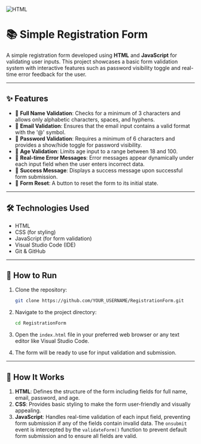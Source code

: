 ![HTML](https://img.shields.io/badge/HTML-Registration%20Form-blue?style=flat-square&logo=html5)

# 📚 Simple Registration Form

A simple registration form developed using **HTML** and **JavaScript** for validating user inputs. This project showcases a basic form validation system with interactive features such as password visibility toggle and real-time error feedback for the user.

---

## ✨ Features

- 🔹 **Full Name Validation**: Checks for a minimum of 3 characters and allows only alphabetic characters, spaces, and hyphens.
- 🔹 **Email Validation**: Ensures that the email input contains a valid format with the '@' symbol.
- 🔹 **Password Validation**: Requires a minimum of 6 characters and provides a show/hide toggle for password visibility.
- 🔹 **Age Validation**: Limits age input to a range between 18 and 100.
- 🔹 **Real-time Error Messages**: Error messages appear dynamically under each input field when the user enters incorrect data.
- 🔹 **Success Message**: Displays a success message upon successful form submission.
- 🔹 **Form Reset**: A button to reset the form to its initial state.

---

## 🛠 Technologies Used

- HTML
- CSS (for styling)
- JavaScript (for form validation)
- Visual Studio Code (IDE)
- Git & GitHub

---

## 🚀 How to Run

1. Clone the repository:
    ```bash
    git clone https://github.com/YOUR_USERNAME/RegistrationForm.git
    ```

2. Navigate to the project directory:
    ```bash
    cd RegistrationForm
    ```

3. Open the `index.html` file in your preferred web browser or any text editor like Visual Studio Code.

4. The form will be ready to use for input validation and submission.

---

## 🔧 How It Works

1. **HTML**: Defines the structure of the form including fields for full name, email, password, and age.
2. **CSS**: Provides basic styling to make the form user-friendly and visually appealing.
3. **JavaScript**: Handles real-time validation of each input field, preventing form submission if any of the fields contain invalid data. The `onsubmit` event is intercepted by the `validateForm()` function to prevent default form submission and to ensure all fields are valid.


